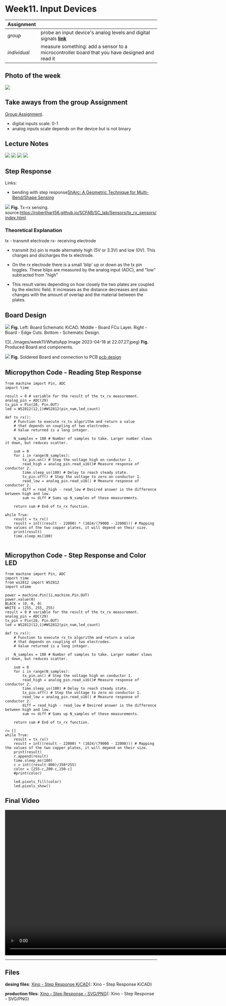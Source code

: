 # **Week11.** Input Devices

|Assignment    |                          |
| ----------- | ------------------------------------ |
| *group*       |   probe an input device's analog levels and digital signals [**link**](https://fabacademy.org/2023/labs/ciudadmexico/group%20assignments/input-devices/) |
| *individual*      |    measure something: add a sensor to a microcontroller board that you have designed and read it|


## Photo of the week

![](../images/week11/photo-of-the-week11.png)

## Take aways from the group Assignment
[Group Assignment](https://fabacademy.org/2023/labs/ciudadmexico/group%20assignments/input-devices/).

 - digital inputs scale: 0-1
 - analog inputs scale depends on the device but is not binary

## Lecture Notes

![](../images/week11/week11.png)
![](../images/week11/week112.png)
![](../images/week11/week112.png)
![](../images/week11/week113.png)




## Step Response

Links:
- bending with step response[ShArc: A Geometric Technique for Multi-Bend/Shape Sensing](https://dl.acm.org/doi/abs/10.1145/3313831.3376269)

![](../images/week11/txrx_schematic.jpg)
**Fig.** Tx-rx sensing. source:https://roberthart56.github.io/SCFAB/SC_lab/Sensors/tx_rx_sensors/index.html.

### Theoretical Explanation
tx - transmit electrode
rx- receiving electrode

- transmit (tx) pin is made alternately high (5V or 3.3V) and low (0V). This charges and discharges the tx electrode.

- On the rx electrode there is a small 'blip' up or down as the tx pin toggles. These blips are measured by the  analog input (ADC), and "low" subtracted from "high"

- This result varies depending on how closely the two plates are coupled by the electric field. It increases as the distance decreases and also changes with the amount of overlap and the material between the plates.



## Board Design

![](../images/week11/week114.png)
**Fig.** Left: Board  Schematic KiCAD. Middle - Board FCu Layer. Right - Board - Edge Cuts. Bottom - Schematic Design.

![](../images/week11/WhatsApp Image 2023-04-18 at 22.07.27.jpeg)
**Fig.** Produced Board and components.

![](../images/week11/week115.png)
**Fig.** Soldered Board and connection to PCB [pcb design](week04.md)

## Micropython Code - Reading Step Response
```
from machine import Pin, ADC
import time

result = 0 # variable for the result of the tx_rx measurement.
analog_pin = ADC(29)
tx_pin = Pin(28, Pin.OUT)
led = WS2812(12,1)#WS2812(pin_num,led_count)

def tx_rx():
    # Function to execute rx_tx algorithm and return a value
    # that depends on coupling of two electrodes.
    # Value returned is a long integer.

    N_samples = 100 # Number of samples to take. Larger number slows it down, but reduces scatter.

    sum = 0
    for i in range(N_samples):
        tx_pin.on() # Step the voltage high on conductor 1.
        read_high = analog_pin.read_u16()# Measure response of conductor 2.
        time.sleep_us(100) # Delay to reach steady state.
        tx_pin.off() # Step the voltage to zero on conductor 1.
        read_low = analog_pin.read_u16() # Measure response of conductor 2.
        diff = read_high - read_low # Desired answer is the difference between high and low.
        sum += diff # Sums up N_samples of these measurements.

    return sum # End of tx_rx function.

while True:
    result = tx_rx()
    result = int((result - 22000) * (1024/(79000 - 22000))) # Mapping the values of the two copper plates, it will depend on their size.
    print(result)
    time.sleep_ms(100)


```

## Micropython Code - Step Response and Color LED
```
from machine import Pin, ADC
import time
from ws2812 import WS2812
import utime

power = machine.Pin(11,machine.Pin.OUT)
power.value(0)
BLACK = (0, 0, 0)
WHITE = (255, 255, 255)
result = 0 # variable for the result of the tx_rx measurement.
analog_pin = ADC(29)
tx_pin = Pin(28, Pin.OUT)
led = WS2812(12,1)#WS2812(pin_num,led_count)

def tx_rx():
    # Function to execute rx_tx algorithm and return a value
    # that depends on coupling of two electrodes.
    # Value returned is a long integer.

    N_samples = 100 # Number of samples to take. Larger number slows it down, but reduces scatter.

    sum = 0
    for i in range(N_samples):
        tx_pin.on() # Step the voltage high on conductor 1.
        read_high = analog_pin.read_u16()# Measure response of conductor 2.
        time.sleep_us(100) # Delay to reach steady state.
        tx_pin.off() # Step the voltage to zero on conductor 1.
        read_low = analog_pin.read_u16() # Measure response of conductor 2.
        diff = read_high - read_low # Desired answer is the difference between high and low.
        sum += diff # Sums up N_samples of these measurements.

    return sum # End of tx_rx function.

r= []
while True:
    result = tx_rx()
    result = int((result - 22000) * (1024/(79000 - 22000))) # Mapping the values of the two copper plates, it will depend on their size.
    print(result)
    r.append(result)
    time.sleep_ms(100)
    c = int((result-800)/350*255)
    color = [255-c,200-c,150-c]
    #print(color)

    led.pixels_fill(color)
    led.pixels_show()

```   
## Final Video
<video width="960"  controls>
  <source src="../../images/week11/WhatsApp Video 2023-04-18 at 19.43.04_6.mp4" type="video/mp4">
</video>

__________________________________________
## Files
**desing files**: [Xino - Step Response KiCAD](../files/week11/xino-step-response-kicad.zip){: Xino - Step Response KiCAD}

**production files**: [Xino - Step Response - SVG/PNG](../files/week11/xino-step-response-production.zip){: Xino - Step Response - SVG/PNG}
